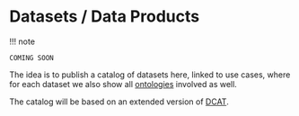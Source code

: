 # Datasets / Data Products

!!! note 
     
    COMING SOON

The idea is to publish a catalog of datasets here, linked to use cases, where
for each dataset we also show all [ontologies](../ontology/index.md) 
involved as well.

The catalog will be based on an extended version of [DCAT](https://www.w3.org/TR/vocab-dcat-2/).

